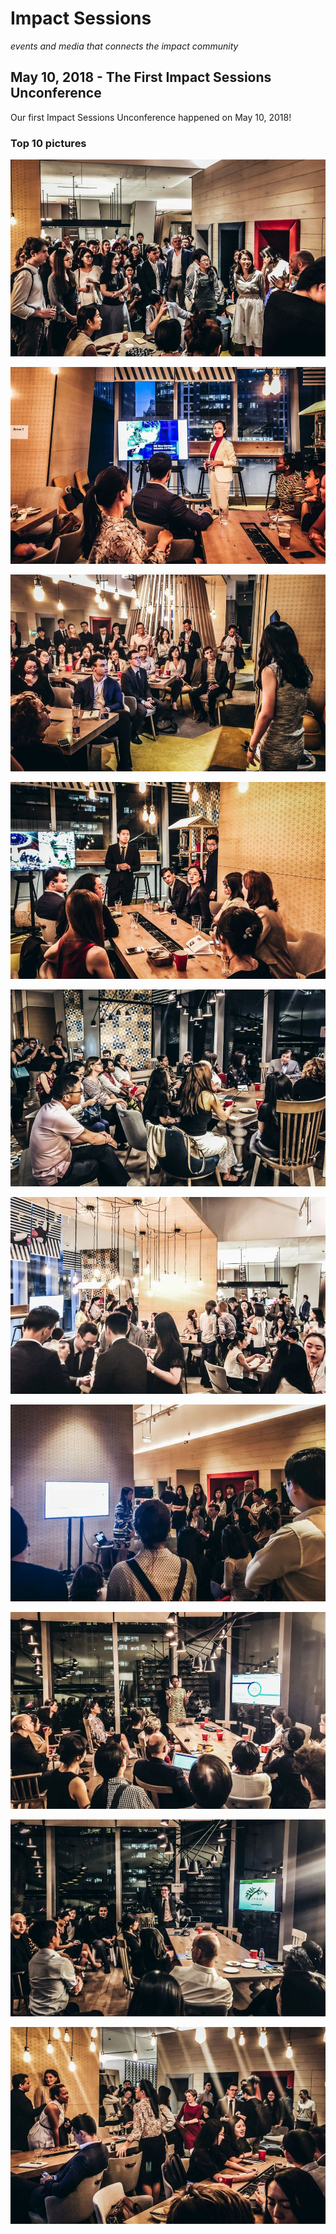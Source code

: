 # Impact Sessions
_events and media that connects the impact community_

## May 10, 2018 - The First Impact Sessions Unconference

Our first Impact Sessions Unconference happened on May 10, 2018!

### Top 10 pictures

![Image](./images/2018-05-10-1.jpg)

![Image](./images/2018-05-10-2.jpg)

![Image](./images/2018-05-10-3.jpg)

![Image](./images/2018-05-10-4.jpg)

![Image](./images/2018-05-10-5.jpg)

![Image](./images/2018-05-10-6.jpg)

![Image](./images/2018-05-10-7.jpg)

![Image](./images/2018-05-10-8.jpg)

![Image](./images/2018-05-10-9.jpg)

![Image](./images/2018-05-10-10.jpg)

